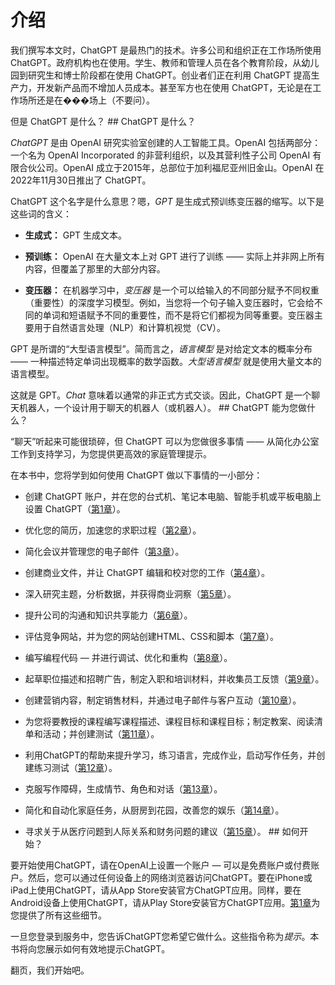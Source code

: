 # 介绍

我们撰写本文时，ChatGPT 是最热门的技术。许多公司和组织正在工作场所使用 ChatGPT。政府机构也在使用。学生、教师和管理人员在各个教育阶段，从幼儿园到研究生和博士阶段都在使用 ChatGPT。创业者们正在利用 ChatGPT 提高生产力，开发新产品而不增加人员成本。甚至军方也在使用 ChatGPT，无论是在工作场所还是在���场上（不要问）。

但是 ChatGPT 是什么？  ## ChatGPT 是什么？

*ChatGPT* 是由 OpenAI 研究实验室创建的人工智能工具。OpenAI 包括两部分：一个名为 OpenAI Incorporated 的非营利组织，以及其营利性子公司 OpenAI 有限合伙公司。OpenAI 成立于2015年，总部位于加利福尼亚州旧金山。OpenAI 在2022年11月30日推出了 ChatGPT。

ChatGPT 这个名字是什么意思？嗯，*GPT* 是生成式预训练变压器的缩写。以下是这些词的含义：

+   **生成式：** GPT 生成文本。

+   **预训练：** OpenAI 在大量文本上对 GPT 进行了训练 —— 实际上并非网上所有内容，但覆盖了那里的大部分内容。

+   **变压器：** 在机器学习中，*变压器* 是一个可以给输入的不同部分赋予不同权重（重要性）的深度学习模型。例如，当您将一个句子输入变压器时，它会给不同的单词和短语赋予不同的重要性，而不是将它们都视为同等重要。变压器主要用于自然语言处理（NLP）和计算机视觉（CV）。

GPT 是所谓的“大型语言模型”。简而言之，*语言模型* 是对给定文本的概率分布 —— 一种描述特定单词出现概率的数学函数。*大型语言模型* 就是使用大量文本的语言模型。

这就是 GPT。*Chat* 意味着以通常的非正式方式交谈。因此，ChatGPT 是一个聊天机器人，一个设计用于聊天的机器人（或机器人）。  ## ChatGPT 能为您做什么？

“聊天”听起来可能很琐碎，但 ChatGPT 可以为您做很多事情 —— 从简化办公室工作到支持学习，为您提供更高效的家庭管理提示。

在本书中，您将学到如何使用 ChatGPT 做以下事情的一小部分：

+   创建 ChatGPT 账户，并在您的台式机、笔记本电脑、智能手机或平板电脑上设置 ChatGPT（[第1章](c01.xhtml)）。

+   优化您的简历，加速您的求职过程（[第2章](c02.xhtml)）。

+   简化会议并管理您的电子邮件（[第3章](c03.xhtml)）。

+   创建商业文件，并让 ChatGPT 编辑和校对您的工作（[第4章](c04.xhtml)）。

+   深入研究主题，分析数据，并获得商业洞察（[第5章](c05.xhtml)）。

+   提升公司的沟通和知识共享能力（[第6章](c06.xhtml)）。

+   评估竞争网站，并为您的网站创建HTML、CSS和脚本（[第7章](c07.xhtml)）。

+   编写编程代码 — 并进行调试、优化和重构（[第8章](c08.xhtml)）。

+   起草职位描述和招聘广告，制定入职和培训材料，并收集员工反馈（[第9章](c09.xhtml)）。

+   创建营销内容，制定销售材料，并通过电子邮件与客户互动（[第10章](c10.xhtml)）。

+   为您将要教授的课程编写课程描述、课程目标和课程目标；制定教案、阅读清单和活动；并创建测试（[第11章](c11.xhtml)）。

+   利用ChatGPT的帮助来提升学习，练习语言，完成作业，启动写作任务，并创建练习测试（[第12章](c12.xhtml)）。

+   克服写作障碍，生成情节、角色和对话（[第13章](c13.xhtml)）。

+   简化和自动化家庭任务，从厨房到花园，改善您的娱乐（[第14章](c14.xhtml)）。

+   寻求关于从医疗问题到人际关系和财务问题的建议（[第15章](c15.xhtml)）。  ## 如何开始？

要开始使用ChatGPT，请在OpenAI上设置一个账户 — 可以是免费账户或付费账户。然后，您可以通过任何设备上的网络浏览器访问ChatGPT。要在iPhone或iPad上使用ChatGPT，请从App Store安装官方ChatGPT应用。同样，要在Android设备上使用ChatGPT，请从Play Store安装官方ChatGPT应用。[第1章](c01.xhtml)为您提供了所有这些细节。

一旦您登录到服务中，您告诉ChatGPT您希望它做什么。这些指令称为*提示*。本书将向您展示如何有效地提示ChatGPT。

翻页，我们开始吧。
